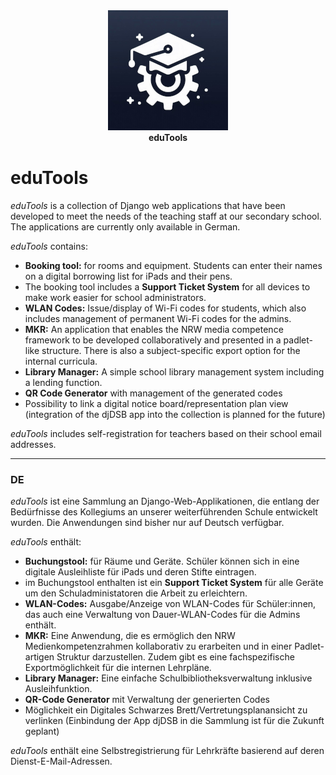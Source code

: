 

<div align="center">
  <img src="./edutools_home/static/images/edutools_gear.png" alt="eduTools">
</div>
<div align="center">
<b>eduTools</b>
</div>

# eduTools

*eduTools* is a collection of Django web applications that have been developed to meet the needs of the teaching staff at our secondary school. The applications are currently only available in German. 

*eduTools* contains: 
- **Booking tool:** for rooms and equipment. Students can enter their names on a digital borrowing list for iPads and their pens.
- The booking tool includes a **Support Ticket System** for all devices to make work easier for school administrators.
- **WLAN Codes:** Issue/display of Wi-Fi codes for students, which also includes management of permanent Wi-Fi codes for the admins.
- **MKR:** An application that enables the NRW media competence framework to be developed collaboratively and presented in a padlet-like structure. There is also a subject-specific export option for the internal curricula.
- **Library Manager:** A simple school library management system including a lending function.
- **QR Code Generator** with management of the generated codes
- Possibility to link a digital notice board/representation plan view (integration of the djDSB app into the collection is planned for the future)

*eduTools* includes self-registration for teachers based on their school email addresses.

---
### DE

*eduTools* ist eine Sammlung an Django-Web-Applikationen, die entlang der Bedürfnisse des Kollegiums an unserer weiterführenden Schule entwickelt wurden. Die Anwendungen sind bisher nur auf Deutsch verfügbar. 

*eduTools* enthält: 
- **Buchungstool:** für Räume und Geräte. Schüler können sich in eine digitale Ausleihliste für iPads und deren Stifte eintragen.
- im Buchungstool enthalten ist ein **Support Ticket System** für alle Geräte um den Schuladministatoren die Arbeit zu erleichtern.
- **WLAN-Codes:** Ausgabe/Anzeige von WLAN-Codes für Schüler:innen, das auch eine Verwaltung von Dauer-WLAN-Codes für die Admins enthält.
- **MKR:** Eine Anwendung, die es ermöglich den NRW Medienkompetenzrahmen kollaborativ zu erarbeiten und in einer Padlet-artigen Struktur darzustellen. Zudem gibt es eine fachspezifische Exportmöglichkeit für die internen Lehrpläne.
- **Library Manager:** Eine einfache Schulbibliotheksverwaltung inklusive Ausleihfunktion.
- **QR-Code Generator** mit Verwaltung der generierten Codes
- Möglichkeit ein Digitales Schwarzes Brett/Vertretungsplanansicht zu verlinken (Einbindung der App djDSB in die Sammlung ist für die Zukunft geplant)

*eduTools* enthält eine Selbstregistrierung für Lehrkräfte basierend auf deren Dienst-E-Mail-Adressen.


